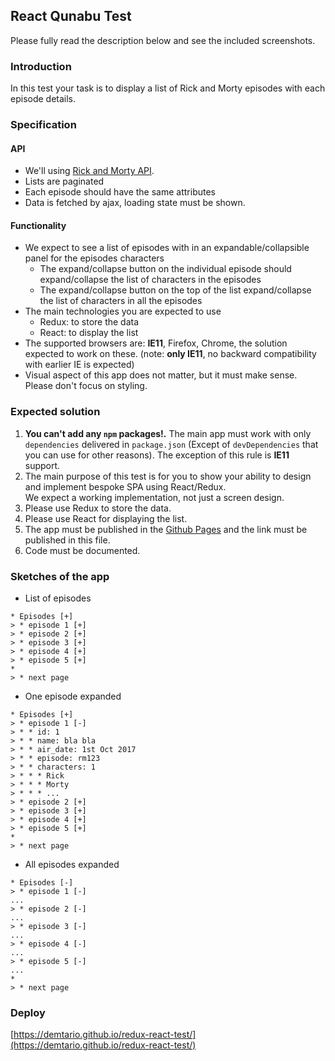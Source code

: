 ## React Qunabu Test 

Please fully read the description below and see the included screenshots.

### Introduction

In this test your task is to display a list of Rick and Morty episodes with each episode details.

### Specification

#### API 

* We'll using [Rick and Morty API](https://rickandmortyapi.com/documentation/). 
* Lists are paginated 
* Each episode should have the same attributes
* Data is fetched by ajax, loading state must be shown. 

#### Functionality  

* We expect to see a list of episodes with in an expandable/collapsible panel for the episodes characters 
    * The expand/collapse button on the individual episode should expand/collapse the list of characters in the episodes 
    * The expand/collapse button on the top of the list expand/collapse the list of characters in all the episodes 
* The main technologies you are expected to use
    * Redux: to store the data
    * React: to display the list
* The supported browsers are: **IE11**, Firefox, Chrome, the solution expected to work on these.
  (note: **only IE11**, no backward compatibility with earlier IE is expected)
* Visual aspect of this app does not matter, but it must make sense. Please don't focus on styling. 

### Expected solution

1. **You can't add any `npm` packages!.** The main app must work with only `dependencies` delivered in `package.json` (Except of `devDependencies` that you can use for other reasons). The exception of this rule is **IE11** support. 
2. The main purpose of this test is for you to show your ability to design and implement
   bespoke SPA using React/Redux.  
   We expect a working implementation, not just a screen design.
3. Please use Redux to store the data.
4. Please use React for displaying the list.
5. The app must be published in the [Github Pages](https://create-react-app.dev/docs/deployment/#github-pages) and the link must be published in this file. 
6. Code must be documented. 

### Sketches of the app 

* List of episodes
```
* Episodes [+]
> * episode 1 [+]
> * episode 2 [+]
> * episode 3 [+]
> * episode 4 [+]
> * episode 5 [+]
* 
> * next page
```

* One episode expanded 
```
* Episodes [+]
> * episode 1 [-]
> * * id: 1
> * * name: bla bla 
> * * air_date: 1st Oct 2017
> * * episode: rm123
> * * characters: 1
> * * * Rick 
> * * * Morty
> * * * ... 
> * episode 2 [+]
> * episode 3 [+]
> * episode 4 [+]
> * episode 5 [+]
* 
> * next page
```

* All episodes expanded 
```
* Episodes [-]
> * episode 1 [-]
...
> * episode 2 [-]
...
> * episode 3 [-]
...
> * episode 4 [-]
...
> * episode 5 [-]
...
* 
> * next page
```

### Deploy
[https://demtario.github.io/redux-react-test/](https://demtario.github.io/redux-react-test/)